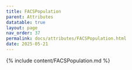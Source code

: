 ```yaml
---
title: FACSPopulation
parent: Attributes
datatable: true
layout: page
nav_order: 37
permalink: docs/attributes/FACSPopulation.html
date: 2025-05-21
---
```

{% include content/FACSPopulation.md %}
